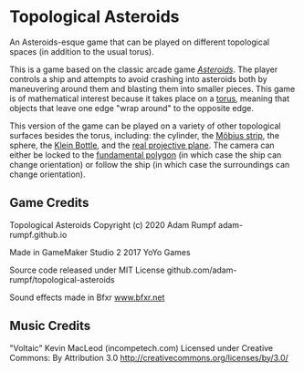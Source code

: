 # Topological Asteroids

An Asteroids-esque game that can be played on different topological spaces (in addition to the usual torus).

This is a game based on the classic arcade game [_Asteroids_](https://en.wikipedia.org/wiki/Asteroids_(video_game)). The player controls a ship and attempts to avoid crashing into asteroids both by maneuvering around them and blasting them into smaller pieces. This game is of mathematical interest because it takes place on a [torus](https://en.wikipedia.org/wiki/Torus), meaning that objects that leave one edge "wrap around" to the opposite edge.

This version of the game can be played on a variety of other topological surfaces besides the torus, including: the cylinder, the [Möbius strip](https://en.wikipedia.org/wiki/M%C3%B6bius_strip), the sphere, the [Klein Bottle](https://en.wikipedia.org/wiki/Klein_bottle), and the [real projective plane](https://en.wikipedia.org/wiki/Real_projective_plane). The camera can either be locked to the [fundamental polygon](https://en.wikipedia.org/wiki/Fundamental_polygon) (in which case the ship can change orientation) or follow the ship (in which case the surroundings can change orientation).

## Game Credits

Topological Asteroids
Copyright (c) 2020 Adam Rumpf
adam-rumpf.github.io

Made in GameMaker Studio 2
2017 YoYo Games

Source code released under MIT License
github.com/adam-rumpf/topological-asteroids

Sound effects made in Bfxr
www.bfxr.net

## Music Credits

"Voltaic" Kevin MacLeod (incompetech.com)
Licensed under Creative Commons: By Attribution 3.0
http://creativecommons.org/licenses/by/3.0/
